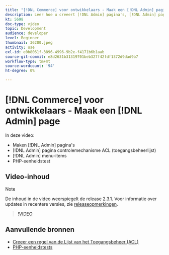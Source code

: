 ```yaml
---
title: "[!DNL Commerce] voor ontwikkelaars - Maak een [!DNL Admin] pagina"
description: Leer hoe u creeert [!DNL Admin] pagina's, [!DNL Admin] paginacontrole ACL (toegangsbeheerlijst), en doe eenheid het testen.
kt: 5698
doc-type: video
topic: Development
audience: developer
level: Beginner
thumbnail: 36200.jpeg
activity: use
exl-id: e0b8061f-3896-4996-9b2e-f4171b6b1aab
source-git-commit: e8d2631b31319701beb327f42fdf1372d9dad9b7
workflow-type: tm+mt
source-wordcount: '94'
ht-degree: 0%

---
```


# [!DNL Commerce] voor ontwikkelaars - Maak een [!DNL Admin] page

In deze video:

- Maken [!DNL Admin] pagina&#39;s
- [!DNL Admin] pagina controlemechanisme ACL (toegangsbeheerlijst)
- [!DNL Admin] menu-items
- PHP-eenheidstest

## Video-inhoud

>[!NOTE]
>
>De inhoud in de video weerspiegelt de release 2.3.1. Voor informatie over updates in recentere versies, zie [releaseopmerkingen](https://experienceleague.adobe.com/docs/commerce-operations/release/notes/overview.html).

>[!VIDEO](https://video.tv.adobe.com/v/36200?quality=12&learn=on)

## Aanvullende bronnen

- [Creeer een regel van de Lijst van het Toegangsbeheer (ACL)](https://developer.adobe.com/commerce/php/tutorials/backend/create-access-control-list-rule/)
- [PHP-eenheidstests](https://developer.adobe.com/commerce/testing/guide/unit/)
